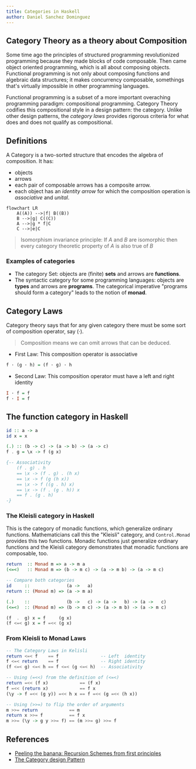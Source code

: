 ```yaml
---
title: Categories in Haskell
author: Daniel Sanchez Dominguez
---
```


## Category Theory as a theory about Composition

Some time ago the principles of structured programming
revolutionized programming because they made blocks of code
composable. Then came object oriented programming, which is
all about composing objects. Functional programming is not
only about composing functions and algebraic data
structures; it makes concurrency composable, somethings
that's virtually impossible in other programming languages.

Functional programming is a subset of a more important
overaching programming paradigm: compositional programming.
Category Theory codifies this compositional style in a
design pattern: the category. Unlike other design patterns,
the _category laws_ provides rigorous criteria for what does
and does not qualify as compositional.

## Definitions

A Category is a two-sorted structure that encodes the
algebra of composition. It has:

- objects
- arrows
- each pair of composable arrows has a composite arrow.
- each object has an *identity arrow* for which the
    composition operation is *associative* and *unital*.

```mermaid
flowchart LR  
    A((A)) -->|f| B((B))
    B -->|g| C((C))
    A -->|g * f|C
    C -->|e|C
```

> Isomorphism invariance principle: If $A$ and $B$ are
> isomorphic then every category theoretic property of $A$
> is also true of $B$

### Examples of categories

- The category Set: objects are (finite) **sets** and arrows
    are **functions**.
- The syntactic category for some programming languages:
    objects are **types** and arrows are **programs**. The categorical
    imperative "programs should form a category" leads to the notion of
    **monad**.


## Category Laws

Category theory says that for any given category there must
be some sort of composition operator, say (·).

> Composition means we can omit arrows that can be deduced.

- First Law: This composition operator is associative
```haskell
f · (g · h) = (f · g) · h
```

- Second Law: This composition operator must have a left and
    right identity
```haskell
I · f = f
f · I = f
```

## The function category in Haskell

```haskell
id :: a -> a
id x = x

(.) :: (b -> c) -> (a -> b) -> (a -> c)
f . g = \x -> f (g x)

{-- Associativity
    (f . g) . h
    == \x -> (f . g) . (h x)
    == \x -> f (g (h x))
    == \x -> f ((g . h) x)
    == \x -> (f . (g . h)) x
    == f . (g . h)
-}
```


### The Kleisli category in Haskell

This is the category of monadic functions, which generalize
ordinary functions. Mathematicians call this the "Kleisli"
category, and `Control.Monad` provides this two functions.
Monadic functions just generalize ordinary functions and the
Kleisli category demonstrates that monadic functions are
composable, too.

```haskell
return  :: Monad m => a -> m a
(<=<)   :: Monad m => (b -> m c) -> (a -> m b) -> (a -> m c)

-- Compare both categories
id     ::              (a ->   a)
return :: (Monad m) => (a -> m a)

(.)    ::              (b ->   c) -> (a ->   b) -> (a ->   c)
(<=<)  :: (Monad m) => (b -> m c) -> (a -> m b) -> (a -> m c)

(f  .  g) x = f     (g x)
(f <=< g) x = f =<< (g x)
```

### From Kleisli to Monad Laws

```haskell
-- The Category Laws in Kelisli
return <=< f    == f                -- Left  identity
f <=< return    == f                -- Right identity
(f <=< g) <=< h == f <=< (g <=< h)  -- Associativity

-- Using (=<<) from the definition of (<=<)
return =<< (f x)            == (f x)
f =<< (return x)            == f x
(\y -> f =<< (g y)) =<< h x == f =<< (g =<< (h x))

-- Using (>>=) to flip the order of arguments
m >>= return            == m
return x >>= f          == f x
m >>= (\y -> g y >>= f) == (m >>= g) >>= f
```

## References

- [Peeling the banana: Recursion Schemes from first principles](https://www.youtube.com/watch?v=XZ9nPZbaYfE)
- [The Category design Pattern](https://www.haskellforall.com/2012/08/the-category-design-pattern.htm)
